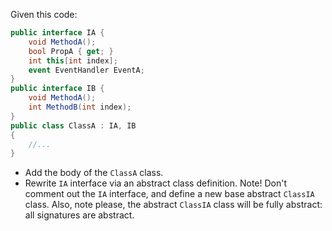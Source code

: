 Given this code:

```csharp
public interface IA {
    void MethodA();
    bool PropA { get; }
    int this[int index];
    event EventHandler EventA;
}
public interface IB {
    void MethodA();
    int MethodB(int index);
}
public class ClassA : IA, IB
{
    //...
}
```

- Add the body of the `ClassA` class. 
- Rewrite `IA` interface via an abstract class definition.
Note! Don't comment out the `IA` interface, and define a new base abstract `ClassIA` class.
Also, note please, the abstract `ClassIA` class will be fully abstract: all signatures are abstract.